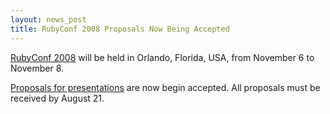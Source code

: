 ```yaml
---
layout: news_post
title: RubyConf 2008 Proposals Now Being Accepted
---
```


[RubyConf 2008][1] will be held in Orlando, Florida, <span
class="caps">USA</span>, from November 6 to November 8.

[Proposals for presentations][2] are now begin accepted. All proposals
must be received by August 21.

[1]: http://www.rubyconf.org 
[2]: http://www.rubyconf.org/proposals/new 
